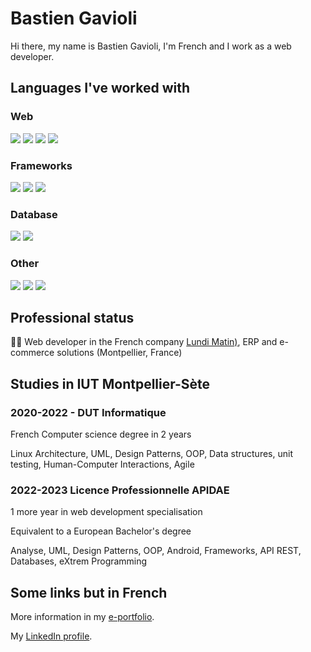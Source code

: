 # Bastien Gavioli

Hi there, my name is Bastien Gavioli, I'm French and I work as a web developer.

## Languages I've worked with

### Web

![](https://img.shields.io/badge/HTML5-informationals?style=flat&logo=html5&color=E34F26&logoColor=fff)
![](https://img.shields.io/badge/CSS3-informationals?style=flat&logo=css3&color=1572B6&logoColor=fff)
![](https://img.shields.io/badge/JavaScript-informationals?style=flat&logo=javascript&color=C7B61A&logoColor=fff)
![](https://img.shields.io/badge/PHP-informationals?style=flat&logo=php&color=777BB4&logoColor=fff)

### Frameworks

![](https://img.shields.io/badge/Symfony-informationals?style=flat&logo=symfony&color=777BB4&logoColor=fff)
![](https://img.shields.io/badge/NodeJS-informationals?style=flat&logo=nodedotjs&color=393&logoColor=fff)
![](https://img.shields.io/badge/Vue3-informationals?style=flat&logo=vuedotjs&color=4fc08d&logoColor=fff)

### Database

![](https://img.shields.io/badge/Oracle_DBMS-informationals?style=flat&logo=oracle&color=F80000)
![](https://img.shields.io/badge/PHPMyAdmin-informationals?style=flat&logo=phpmyadmin&color=6C78AF&logoColor=FFF)

### Other

![](https://img.shields.io/badge/Java-informationals?style=flat&logo=Java&color=F80000&logoColor=fff)
![](https://img.shields.io/badge/%20-informationals?style=flat&logo=c&color=9DADBF&logoColor=fff)
![](https://img.shields.io/badge/Python-informationals?style=flat&logo=python&color=007396&logoColor=fff)

## Professional status
👨‍💻 Web developer in the French company [Lundi Matin)](https://www.lundimatin.fr/), ERP and e-commerce solutions (Montpellier, France)

## Studies in IUT Montpellier-Sète

### 2020-2022 - DUT Informatique

French Computer science degree in 2 years

Linux Architecture, UML, Design Patterns, OOP, Data structures, unit testing, Human-Computer Interactions, Agile

### 2022-2023 Licence Professionnelle APIDAE

1 more year in web development specialisation

Equivalent to a European Bachelor's degree

Analyse, UML, Design Patterns, OOP, Android, Frameworks, API REST, Databases, eXtrem Programming



## Some links but in French
More information in my [e-portfolio](https://bastiengavioli.github.io/ePortfolio/).

My [LinkedIn profile](https://www.linkedin.com/in/bastien-gavioli/).

<!---
BastienGavioli/BastienGavioli is a ✨ special ✨ repository because its `README.md` (this file) appears on your GitHub profile.
You can click the Preview link to take a look at your changes.
--->
